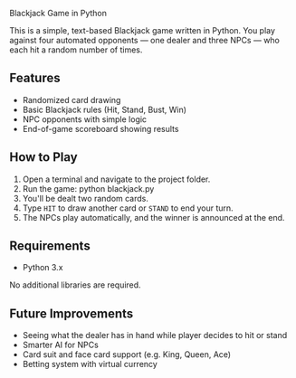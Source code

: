 Blackjack Game in Python

This is a simple, text-based Blackjack game written in Python. You play against four automated opponents — one dealer and three NPCs — who each hit a random number of times.

## Features
- Randomized card drawing
- Basic Blackjack rules (Hit, Stand, Bust, Win)
- NPC opponents with simple logic
- End-of-game scoreboard showing results

## How to Play
1. Open a terminal and navigate to the project folder.
2. Run the game:
python blackjack.py
3. You'll be dealt two random cards.
4. Type `HIT` to draw another card or `STAND` to end your turn.
5. The NPCs play automatically, and the winner is announced at the end.

## Requirements
- Python 3.x

No additional libraries are required.

## Future Improvements
- Seeing what the dealer has in hand while player decides to hit or stand
- Smarter AI for NPCs
- Card suit and face card support (e.g. King, Queen, Ace)
- Betting system with virtual currency
